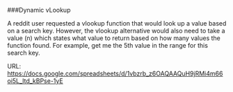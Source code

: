 ###Dynamic vLookup

A reddit user requested a vlookup function that would look up a value based on a search key. However, the vlookup alternative would also need to take a value (n) which states what value to return based on how many values the function found. For example, get me the 5th value in the range for this search key.

URL: https://docs.google.com/spreadsheets/d/1vbzrb_z6OAQAAQuH9jRMi4m66oi5L_ltd_kBPse-1yE

